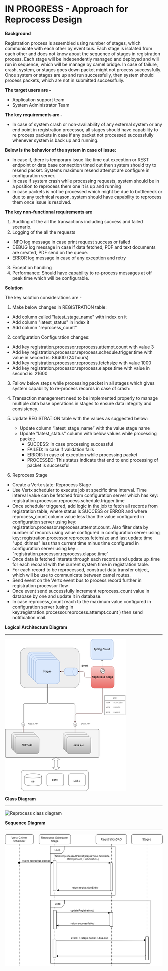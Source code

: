 # IN PROGRESS -  Approach for Reprocess Design 


**Background**

Registration process is assembled using number of stages, which communicate with each other by event bus. Each stage is isolated from each other and does not know about the sequence of stages in registration process. Each stage will be independently managed and deployed and will run in sequence, which will be manage by camel bridge. In case of failure, crash, system, or stages goes down packet might not process successfully. Once system or stages are up and run successfully, then system should process packets, which are not in submitted successfully.

**The target users are -**

- Application support team
- System Administrator Team

**The key requirements are -**
-	In case of system crash or non-availability of any external system or any end point in registration processor, all stages should have capability to re process packets in case if any packet not processed successfully whenever system is back up and running.

**Below is the behavior of the system in case of issue:**
- In case if, there is temporary issue like time out exception or REST endpoint or data base connection timed out then system should try to resend packet. Systems maximum resend attempt are configure in configuration server.  
- In case if system crash while processing requests, system should be in a position to reprocess them one it is up and running
- In case packets is not be processed which might be due to bottleneck or due to any technical reason, system should have capability to reprocess them once issue is resolved.


**The key non-functional requirements are**
1.	Auditing of the all the transactions including success and failed scenario.
2.	Logging of the all the requests
- 	INFO log message in case print request success or failed
- 	DEBUG log message in case if data fetched, PDF and text documents are created, PDF send on the queue.
- 	ERROR log message in case of any exception and retry
3.	Exception handling
4.	Performance: Should have capability to re-process messages at off peak time which will be configurable.


**Solution**

The key solution considerations are -
1.	Make below changes in REGISTRATION table:
- 	Add column called "latest_stage_name" with index on it
- 	Add column "latest_status" in  index it
- 	Add column "reprocess_count"

2.	configuration Configuration changes:
- 	Add key registration.processor.reprocess.attempt.count with value 3
- 	Add key registration.processor.reprocess.schedule.trigger.time with value in second is: 86400 (24 hours)
-   Add key registration.processor.reprocess.fetchsize with value 1000
-   Add key registration.processor.reprocess.elapse.time with value in second is: 21600


3.	Fallow below steps while processing packet in all stages which gives system capability to re-process records in case of crash:
4.	Transaction management need to be implemented properly to manage multiple data base operations in stages to ensure data integrity and consistency.

5.	Update REGISTRATION table with the values as suggested below:
    + Update column “latest_stage_name” with the value stage name
    + Update "latest_status" column with below values while processing packet:
      +  SUCCESS: In case processing successful
      +  FAILED: In case if validation fails
      +  ERROR: In case of exception while processing packet
      +  PROCESSED: This status indicate that end to end processing of packet is successful

4. Reprocess Stage 
+	Create a Vertx state: Reprocess Stage
+	Use Vertx scheduler to execute job at specific time interval. Time interval value can be fetched from configuration server which has key: registration.processor.reprocess.schedule.trigger.time 
+	Once scheduler triggered, add logic in the job to fetch all records from registration table, where status is SUCCESS or ERROR and where reprocess_count  column value less than the value configured in configuration server using key: registration.processor.reprocess.attempt.count. Also filter data by number of records using value configured in configuration server using key: registration.processor.reprocess.fetchsize and last update time "upd_dtimes" less than current time minus time configured in configuration server using key : "registration.processor.reprocess.elapse.time"
+   Once data is fetched interate through each records and update up_time for each recoard with the current system time in registration table. 
+	For each record to be reprocessed, construct data transfer object, which will be use to communicate between camel routes.   
+	Send event on the Vertx event bus to process record further in registration processor flow
+	Once event send successfully increment reprocess_count value in database by one and update it in database.
+	In case reprocess_count reach to the maximum value configured in configuration server (using in key:registration.processor.reprocess.attempt.count ) then send notification mail.



**Logical Architecture Diagram**

------------

![Reprocess logical diagram](_images/reproc_logical_arch_diagram.png)


**Class Diagram**

------------



![Reprocess class diagram](_images/reprocess_class_diagram.png)

**Sequence Diagram**

------------



![Reprocess sequence diagram](_images/reprocess_seq_diagram.png)
